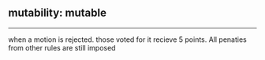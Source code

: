 mutability: mutable
---
---
when a motion is rejected. those voted for it recieve 5 points. All penaties from other rules are still imposed
